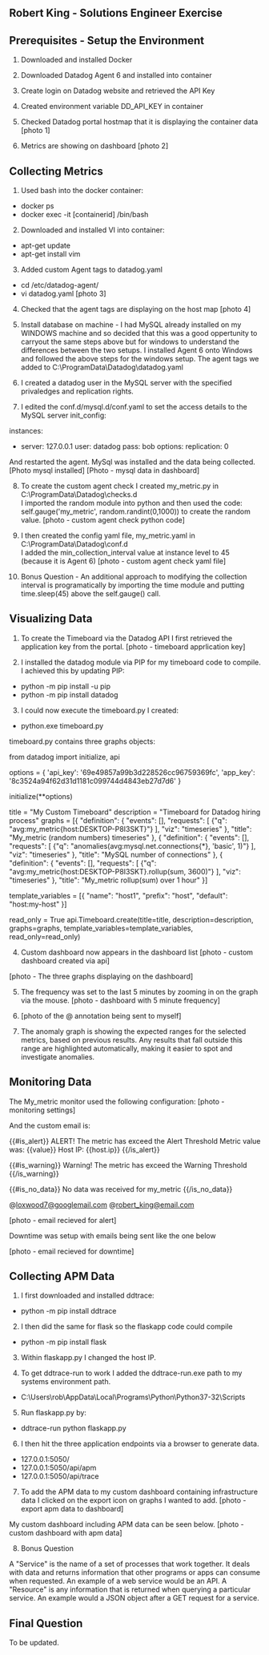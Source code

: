 ## Robert King - Solutions Engineer Exercise

## Prerequisites - Setup the Environment

1. Downloaded and installed Docker

2. Downloaded Datadog Agent 6 and installed into container

3. Create login on Datadog website and retrieved the API Key

4. Created environment variable DD_API_KEY in container

5. Checked Datadog portal hostmap that it is displaying the container data
[photo 1]

6. Metrics are showing on dashboard
[photo 2]


## Collecting Metrics

1. Used bash into the docker container:
- docker ps
- docker exec -it [containerid] /bin/bash

2. Downloaded and installed VI into container:
- apt-get update
- apt-get install vim

3. Added custom Agent tags to datadog.yaml
- cd /etc/datadog-agent/
- vi datadog.yaml
[photo 3]

4. Checked that the agent tags are displaying on the host map
[photo 4]

5. Install database on machine - I had MySQL already installed on my WINDOWS machine and so decided that this was a good oppertunity to carryout the same steps above but for windows to understand the differences between the two setups.  I installed Agent 6 onto Windows and followed the above steps for the windows setup.  The agent tags we added to C:\ProgramData\Datadog\datadog.yaml

6. I created a datadog user in the MySQL server with the specified privaledges and replication rights.

7. I edited the conf.d/mysql.d/conf.yaml to set the access details to the MySQL server
init_config:

instances:
  - server: 127.0.0.1
    user: datadog
    pass: bob
    options:
      replication: 0 
          
And restarted the agent.  MySql was installed and the data being collected.
[Photo mysql installed]
[Photo - mysql data in dashboard]

8. To create the custom agent check I created my_metric.py in C:\ProgramData\Datadog\checks.d\
I imported the random module into python and then used the code: self.gauge('my_metric', random.randint(0,1000)) to create the random value.
[photo - custom agent check python code]

9. I then created the config yaml file, my_metric.yaml in C:\ProgramData\Datadog\conf.d\
I added the min_collection_interval value at instance level to 45 (because it is Agent 6)
[photo - custom agent check yaml file]

10. Bonus Question - An additional approach to modifying the collection interval is programatically by importing the time module and putting time.sleep(45) above the self.gauge() call.


## Visualizing Data

1. To create the Timeboard via the Datadog API I first retrieved the application key from the portal.
[photo - timeboard apprlication key]

2. I installed the datadog module via PIP for my timeboard code to compile.  I achieved this by updating PIP:
- python -m pip install -u pip
- python -m pip install datadog

3. I could now execute the timeboard.py I created:
- python.exe timeboard.py

timeboard.py contains three graphs objects:

from datadog import initialize, api

options = {
    'api_key': '69e49857a99b3d228526cc96759369fc',
    'app_key': '8c3524a94f62d31d1181c099744d4843eb27d7d6'
}

initialize(**options)

title = "My Custom Timeboard"
description = "Timeboard for Datadog hiring process"
graphs = [{
    "definition": {
        "events": [],
        "requests": [
			{"q": "avg:my_metric{host:DESKTOP-P8I3SKT}"}
        ],
        "viz": "timeseries"
    },
    "title": "My_metric (random numbers) timeseries"
},
{
    "definition": {
        "events": [],
        "requests": [
			{"q": "anomalies(avg:mysql.net.connections{*}, 'basic', 1)"}
        ],
        "viz": "timeseries"
    },
    "title": "MySQL number of connections"
},
{
    "definition": {
        "events": [],
        "requests": [
			{"q": "avg:my_metric{host:DESKTOP-P8I3SKT}.rollup(sum, 3600)"}
        ],
        "viz": "timeseries"
    },
    "title": "My_metric rollup(sum) over 1 hour"
}]

template_variables = [{
    "name": "host1",
    "prefix": "host",
    "default": "host:my-host"
}]

read_only = True
api.Timeboard.create(title=title,
                     description=description,
                     graphs=graphs,
                     template_variables=template_variables,
                     read_only=read_only)


4. Custom dashboard now appears in the dashboard list
[photo - custom dashboard created via api]

[photo - The three graphs displaying on the dashboard]

5. The frequency was set to the last 5 minutes by zooming in on the graph via the mouse.
[photo - dashboard with 5 minute frequency]

6. [photo of the @ annotation being sent to myself]

7. The anomaly graph is showing the expected ranges for the selected metrics, based on previous results. Any results that fall outside this range are highlighted automatically, making it easier to spot and investigate anomalies.
            

## Monitoring Data

The My_metric monitor used the following configuration:
[photo - monitoring settings]

And the custom email is:

{{#is_alert}}
ALERT! The metric has exceed the Alert Threshold
Metric value was: {{value}} 
Host IP: {{host.ip}}
{{/is_alert}}

{{#is_warning}}
Warning! The metric has exceed the Warning Threshold
{{/is_warning}}

{{#is_no_data}}
No data was received for my_metric
{{/is_no_data}} 

@loxwood7@googlemail.com @robert_king@email.com

[photo - email recieved for alert]

Downtime was setup with emails being sent like the one below

[photo - email recieved for downtime]


## Collecting APM Data

1. I first downloaded and installed ddtrace:
- python -m pip install ddtrace

2. I then did the same for flask so the flaskapp code could compile
- python -m pip install flask

3. Within flaskapp.py I changed the host IP.

4. To get ddtrace-run to work I added the ddtrace-run.exe path to my systems environment path.
- C:\Users\rob\AppData\Local\Programs\Python\Python37-32\Scripts

5. Run flaskapp.py by:
- ddtrace-run python flaskapp.py

6. I then hit the three application endpoints via a browser to generate data.
- 127.0.0.1:5050/
- 127.0.0.1:5050/api/apm
- 127.0.0.1:5050/api/trace

7. To add the APM data to my custom dashboard containing infrastructure data I clicked on the export icon on graphs I wanted to add.
[photo - export apm data to dashboard]

My custom dashboard including APM data can be seen below.
[photo - custom dashboard with apm data]

8. Bonus Question

A "Service" is the name of a set of processes that work together. It deals with data and returns information that other programs or apps can consume when requested. An example of a web service would be an API.
A "Resource" is any information that is returned when querying a particular service. An example would a JSON object after a GET request for a service.

## Final Question 

To be updated.
